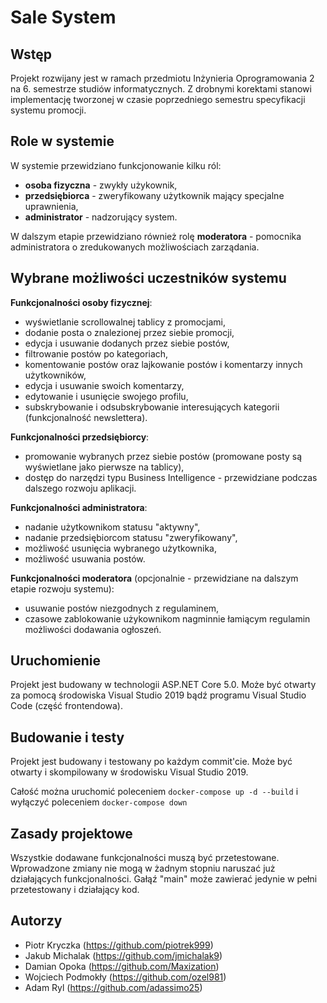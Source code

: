 # Sale System

## Wstęp

Projekt rozwijany jest w ramach przedmiotu Inżynieria Oprogramowania 2 na 6. semestrze studiów informatycznych. Z drobnymi korektami stanowi implementację tworzonej w czasie poprzedniego semestru specyfikacji systemu promocji.

## Role w systemie

W systemie przewidziano funkcjonowanie kilku ról:

* **osoba fizyczna** - zwykły użykownik,
* **przedsiębiorca** - zweryfikowany użytkownik mający specjalne uprawnienia,
* **administrator** - nadzorujący system.

W dalszym etapie przewidziano również rolę **moderatora** - pomocnika administratora o zredukowanych możliwościach zarządania.

## Wybrane możliwości uczestników systemu

**Funkcjonalności osoby fizycznej**:

* wyświetlanie scrollowalnej tablicy z promocjami,
* dodanie posta o znalezionej przez siebie promocji,
* edycja i usuwanie dodanych przez siebie postów,
* filtrowanie postów po kategoriach,
* komentowanie postów oraz lajkowanie postów i komentarzy innych użytkowników,
* edycja i usuwanie swoich komentarzy,
* edytowanie i usunięcie swojego profilu,
* subskrybowanie i odsubskrybowanie interesujących kategorii (funkcjonalność newslettera).

**Funkcjonalności przedsiębiorcy**:

* promowanie wybranych przez siebie postów (promowane posty są wyświetlane jako pierwsze na tablicy),
* dostęp do narzędzi typu Business Intelligence - przewidziane podczas dalszego rozwoju aplikacji.

**Funkcjonalności administratora**:

* nadanie użytkownikom statusu "aktywny",
* nadanie przedsiębiorcom statusu "zweryfikowany",
* możliwość usunięcia wybranego użytkownika,
* możliwość usuwania postów.

**Funkcjonalności moderatora** (opcjonalnie - przewidziane na dalszym etapie rozwoju systemu):

* usuwanie postów niezgodnych z regulaminem,
* czasowe zablokowanie użykownikom nagminnie łamiącym regulamin możliwości dodawania ogłoszeń.

## Uruchomienie

Projekt jest budowany w technologii ASP.NET Core 5.0. Może być otwarty za pomocą środowiska Visual Studio 2019 bądź programu Visual Studio Code (część frontendowa).

## Budowanie i testy

Projekt jest budowany i testowany po każdym commit'cie. Może być otwarty i skompilowany w środowisku Visual Studio 2019.

Całość można uruchomić poleceniem `docker-compose up -d --build` i wyłączyć poleceniem `docker-compose down`

## Zasady projektowe

Wszystkie dodawane funkcjonalności muszą być przetestowane. Wprowadzone zmiany nie mogą w żadnym stopniu naruszać już działających funkcjonalności. Gałąź "main" może zawierać jedynie w pełni przetestowany i działający kod.

## Autorzy

* Piotr Kryczka (https://github.com/piotrek999)
* Jakub Michalak (https://github.com/jmichalak9)
* Damian Opoka (https://github.com/Maxization)
* Wojciech Podmokły (https://github.com/ozel981)
* Adam Ryl (https://github.com/adassimo25)